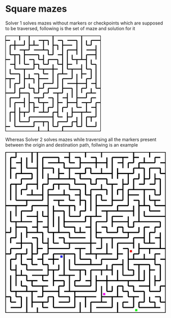 # Square mazes
Solver 1 solves mazes without markers or checkpoints which are supposed to be traversed, following is the set of maze and solution for it

!["Square maze"](../images/square_maze2.jpg?raw=true "Square maze") 



Whereas Solver 2 solves mazes while traversing all the markers present between the origin and destination path, follwing is an example

!["Square maze"](../images/square_maze3.jpg?raw=true "Square maze")
